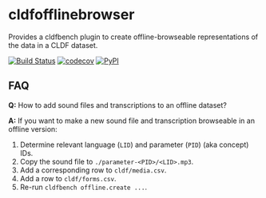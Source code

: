 # cldfofflinebrowser

Provides a cldfbench plugin to create offline-browseable representations
of the data in a CLDF dataset.

[![Build Status](https://github.com/cldf/cldfofflinebrowser/workflows/tests/badge.svg)](https://github.com/cldf/cldfofflinebrowser/actions?query=workflow%3Atests)
[![codecov](https://codecov.io/gh/cldf/cldfofflinebrowser/branch/master/graph/badge.svg)](https://codecov.io/gh/cldf/cldfofflinebrowser)
[![PyPI](https://img.shields.io/pypi/v/cldfofflinebrowser.svg)](https://pypi.org/project/cldfofflinebrowser)


## FAQ

**Q:** How to add sound files and transcriptions to an offline dataset?

**A:** If you want to make a new sound file and transcription browseable in an offline version:
1. Determine relevant language (`LID`) and parameter (`PID`) (aka concept) IDs.
2. Copy the sound file to `./parameter-<PID>/<LID>.mp3`.
3. Add a corresponding row to `cldf/media.csv`.
4. Add a row to `cldf/forms.csv`.
5. Re-run `cldfbench offline.create ...`.
